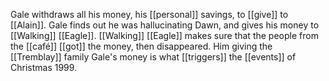 
Gale withdraws all his money, his [[personal]] savings, to [[give]] to [[Alain]]. Gale finds out he was hallucinating Dawn, and gives his money to [[Walking]] [[Eagle]]. [[Walking]] [[Eagle]] makes sure that the people from the [[café]] [[got]] the money, then disappeared. Him giving the [[Tremblay]] family Gale's money is what [[triggers]] the [[events]] of Christmas 1999.